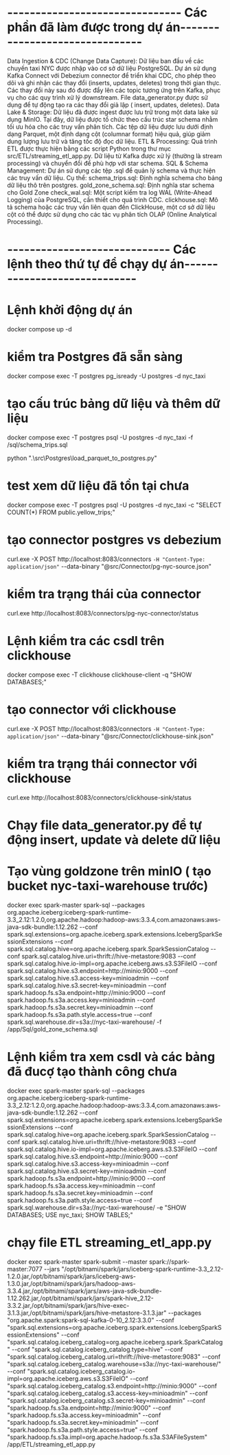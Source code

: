 # ------------------------------- Các phần đã làm được trong dự án-------------------------------
Data Ingestion & CDC (Change Data Capture):
Dữ liệu ban đầu về các chuyến taxi NYC được nhập vào cơ sở dữ liệu PostgreSQL. Dự án sử dụng Kafka Connect với Debezium connector để triển khai CDC, cho phép theo dõi và ghi nhận các thay đổi (inserts, updates, deletes) trong thời gian thực. Các thay đổi này sau đó được đẩy lên các topic tương ứng trên Kafka, phục vụ cho các quy trình xử lý downstream. File data_generator.py được sử dụng để tự động tạo ra các thay đổi giả lập ( insert, updates, deletes).
Data Lake & Storage:
Dữ liệu đã được ingest được lưu trữ trong một data lake sử dụng MinIO. Tại đây, dữ liệu được tổ chức theo cấu trúc star schema nhằm tối ưu hóa cho các truy vấn phân tích. Các tệp dữ liệu được lưu dưới định dạng Parquet, một định dạng cột (columnar format) hiệu quả, giúp giảm dung lượng lưu trữ và tăng tốc độ đọc dữ liệu.
ETL & Processing:
Quá trình ETL được thực hiện bằng các script Python trong thư mục src/ETL/streaming_etl_app.py. Dữ liệu từ Kafka được xử lý (thường là stream processing) và chuyển đổi để phù hợp với star schema. 
SQL & Schema Management:
Dự án sử dụng các tệp .sql để quản lý schema và thực hiện các truy vấn dữ liệu. Cụ thể:
schema_trips.sql: Định nghĩa schema cho bảng dữ liệu thô trên postgres.
gold_zone_schema.sql: Định nghĩa star schema cho Gold Zone
check_wal.sql: Một script kiểm tra log WAL (Write-Ahead Logging) của PostgreSQL, cần thiết cho quá trình CDC.
clickhouse.sql: Mô tả schema hoặc các truy vấn liên quan đến ClickHouse, một cơ sở dữ liệu cột có thể được sử dụng cho các tác vụ phân tích OLAP (Online Analytical Processing).

# ----------------------------- Các lệnh theo thứ tự để chạy dự án-----------------------------

# Lệnh khởi động dự án
docker compose up -d
# kiểm tra Postgres đã sẵn sàng
docker compose exec -T postgres pg_isready -U postgres -d nyc_taxi
# tạo cấu trúc bảng dữ liệu và thêm dữ liệu
docker compose exec -T postgres psql -U postgres -d nyc_taxi -f /sql/schema_trips.sql
<!-- docker compose exec -T postgres psql -U postgres -d nyc_taxi -f /sql/seed_trips.sql -->
python ".\src\Postgres\load_parquet_to_postgres.py"
# test xem dữ liệu đã tồn tại chưa
docker compose exec -T postgres psql -U postgres -d nyc_taxi -c "SELECT COUNT(*) FROM public.yellow_trips;"
# tạo connector postgres vs debezium
curl.exe -X POST http://localhost:8083/connectors `
  -H "Content-Type: application/json" `
  --data-binary "@src/Connector/pg-nyc-source.json"
# kiểm tra trạng thái của connector
curl.exe http://localhost:8083/connectors/pg-nyc-connector/status
# Lệnh kiểm tra các csdl trên clickhouse
docker compose exec -T clickhouse clickhouse-client -q "SHOW DATABASES;"
# tạo connector với clickhouse
curl.exe -X POST http://localhost:8083/connectors `
  -H "Content-Type: application/json" `
  --data-binary "@src/Connector/clickhouse-sink.json"
# kiểm tra trạng thái connector với clickhouse
curl.exe http://localhost:8083/connectors/clickhouse-sink/status
# Chạy file data_generator.py để tự động insert, update và delete dữ liệu
# Tạo vùng goldzone trên minIO ( tạo bucket nyc-taxi-warehouse trước)
docker exec spark-master spark-sql --packages org.apache.iceberg:iceberg-spark-runtime-3.3_2.12:1.2.0,org.apache.hadoop:hadoop-aws:3.3.4,com.amazonaws:aws-java-sdk-bundle:1.12.262 --conf spark.sql.extensions=org.apache.iceberg.spark.extensions.IcebergSparkSessionExtensions --conf spark.sql.catalog.hive=org.apache.iceberg.spark.SparkSessionCatalog --conf spark.sql.catalog.hive.uri=thrift://hive-metastore:9083 --conf spark.sql.catalog.hive.io-impl=org.apache.iceberg.aws.s3.S3FileIO --conf spark.sql.catalog.hive.s3.endpoint=http://minio:9000 --conf spark.sql.catalog.hive.s3.access-key=minioadmin --conf spark.sql.catalog.hive.s3.secret-key=minioadmin --conf spark.hadoop.fs.s3a.endpoint=http://minio:9000 --conf spark.hadoop.fs.s3a.access.key=minioadmin --conf spark.hadoop.fs.s3a.secret.key=minioadmin --conf spark.hadoop.fs.s3a.path.style.access=true --conf spark.sql.warehouse.dir=s3a://nyc-taxi-warehouse/ -f /app/Sql/gold_zone_schema.sql
# Lệnh kiểm tra xem csdl và các bảng đã đucợ tạo thành công chưa
docker exec spark-master spark-sql --packages org.apache.iceberg:iceberg-spark-runtime-3.3_2.12:1.2.0,org.apache.hadoop:hadoop-aws:3.3.4,com.amazonaws:aws-java-sdk-bundle:1.12.262 --conf spark.sql.extensions=org.apache.iceberg.spark.extensions.IcebergSparkSessionExtensions --conf spark.sql.catalog.hive=org.apache.iceberg.spark.SparkSessionCatalog --conf spark.sql.catalog.hive.uri=thrift://hive-metastore:9083 --conf spark.sql.catalog.hive.io-impl=org.apache.iceberg.aws.s3.S3FileIO --conf spark.sql.catalog.hive.s3.endpoint=http://minio:9000 --conf spark.sql.catalog.hive.s3.access-key=minioadmin --conf spark.sql.catalog.hive.s3.secret-key=minioadmin --conf spark.hadoop.fs.s3a.endpoint=http://minio:9000 --conf spark.hadoop.fs.s3a.access.key=minioadmin --conf spark.hadoop.fs.s3a.secret.key=minioadmin --conf spark.hadoop.fs.s3a.path.style.access=true --conf spark.sql.warehouse.dir=s3a://nyc-taxi-warehouse/ -e "SHOW DATABASES; USE nyc_taxi; SHOW TABLES;"
# chạy file ETL streaming_etl_app.py
docker exec spark-master spark-submit --master spark://spark-master:7077 --jars "/opt/bitnami/spark/jars/iceberg-spark-runtime-3.3_2.12-1.2.0.jar,/opt/bitnami/spark/jars/iceberg-aws-1.3.0.jar,/opt/bitnami/spark/jars/hadoop-aws-3.3.4.jar,/opt/bitnami/spark/jars/aws-java-sdk-bundle-1.12.262.jar,/opt/bitnami/spark/jars/spark-hive_2.12-3.3.2.jar,/opt/bitnami/spark/jars/hive-exec-3.1.3.jar,/opt/bitnami/spark/jars/hive-metastore-3.1.3.jar" --packages "org.apache.spark:spark-sql-kafka-0-10_2.12:3.3.0" --conf "spark.sql.extensions=org.apache.iceberg.spark.extensions.IcebergSparkSessionExtensions" --conf "spark.sql.catalog.iceberg_catalog=org.apache.iceberg.spark.SparkCatalog" --conf "spark.sql.catalog.iceberg_catalog.type=hive" --conf "spark.sql.catalog.iceberg_catalog.uri=thrift://hive-metastore:9083" --conf "spark.sql.catalog.iceberg_catalog.warehouse=s3a://nyc-taxi-warehouse/" --conf "spark.sql.catalog.iceberg_catalog.io-impl=org.apache.iceberg.aws.s3.S3FileIO" --conf "spark.sql.catalog.iceberg_catalog.s3.endpoint=http://minio:9000" --conf "spark.sql.catalog.iceberg_catalog.s3.access-key=minioadmin" --conf "spark.sql.catalog.iceberg_catalog.s3.secret-key=minioadmin" --conf "spark.hadoop.fs.s3a.endpoint=http://minio:9000" --conf "spark.hadoop.fs.s3a.access.key=minioadmin" --conf "spark.hadoop.fs.s3a.secret.key=minioadmin" --conf "spark.hadoop.fs.s3a.path.style.access=true" --conf "spark.hadoop.fs.s3a.impl=org.apache.hadoop.fs.s3a.S3AFileSystem" /app/ETL/streaming_etl_app.py


